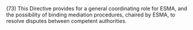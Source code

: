 (73) This Directive provides for a general coordinating role for ESMA, and the possibility of binding mediation procedures, chaired by ESMA, to resolve disputes between competent authorities.